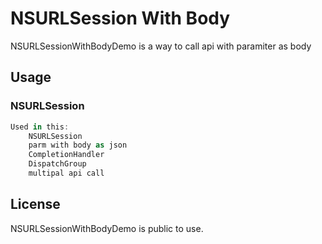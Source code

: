 # NSURLSession With Body

NSURLSessionWithBodyDemo is a way to call api with paramiter as body 

## Usage

### NSURLSession 

```swift
Used in this:
    NSURLSession 
    parm with body as json
    CompletionHandler
    DispatchGroup
    multipal api call
```


## License

NSURLSessionWithBodyDemo is public to use.
